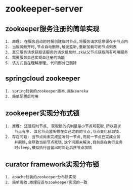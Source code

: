 # zookeeper-server
## zookeeper服务注册的简单实现
    1. 原理: 在服务启动的时候创建临时节点,将服务请求信息保存于节点内
    2. 当服务断开时,节点自动删除,触发监听,重新加载可用节点列表
    3. 其它服务请求获取该服务的请求信息时,zk从父节点获取所有可用服务
    4. 需要服务自己实现自注册的功能
    5. 该方式旨在理解原理, 代码部分已删除
## springcloud zookeeper
    1. spring封装的zookeeper版本,类似eureka
    2. 简单配置后可用
## zookeeper实现分布式锁
    1. 原理: 还是临时节点, 获取锁的机制是最小节点可获取,所以要求
        节点有序. 其它节点监听排在自己之前的节点,节点变化获取锁.
    2. 存在问题: 当节点尚未完成监听前一节点,而前一节点已完成业务
        并删除,会导致当前节点死锁,这个问题未解决,目前是在执行业务
        时sleep,模拟执行且留出时间让后序节点加锁
## curator framework实现分布锁
    1. apache封装的zookeeper分布锁实现
    2. 简单高效,原理应该与zookeeper实现的一致
